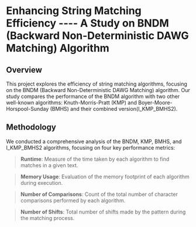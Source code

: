 # Enhancing String Matching Efficiency ---- A Study on BNDM (Backward Non-Deterministic DAWG Matching) Algorithm
## Overview

This project explores the efficiency of string matching algorithms, focusing on the BNDM (Backward Non-Deterministic DAWG Matching) algorithm. Our study compares the performance of the BNDM algorithm with two other well-known algorithms: Knuth-Morris-Pratt (KMP) and Boyer-Moore-Horspool-Sunday (BMHS) and their combined version(I_KMP_BMHS2).

## Methodology
We conducted a comprehensive analysis of the BNDM, KMP, BMHS, and I_KMP_BMHS2 algorithms, focusing on four key performance metrics:
> **Runtime**: Measure of the time taken by each algorithm to find matches in a given text.

> **Memory Usage**: Evaluation of the memory footprint of each algorithm during execution.

>**Number of Comparisons**: Count of the total number of character comparisons performed by each algorithm.

>**Number of Shifts**: Total number of shifts made by the pattern during the matching process.
